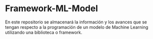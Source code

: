# Framework-ML-Model
En este repositorio se almacenará la información y los avances que se tengan respecto a la programación de un modelo de Machine Learning utilizando una biblioteca o framework.
